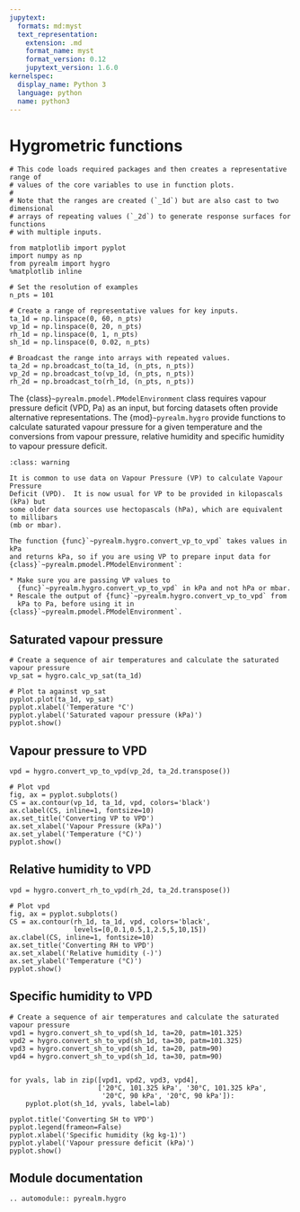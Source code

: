 ```yaml
---
jupytext:
  formats: md:myst
  text_representation:
    extension: .md
    format_name: myst
    format_version: 0.12
    jupytext_version: 1.6.0
kernelspec:
  display_name: Python 3
  language: python
  name: python3
---
```


# Hygrometric functions

```{code-cell} ipython3
# This code loads required packages and then creates a representative range of
# values of the core variables to use in function plots.
#
# Note that the ranges are created (`_1d`) but are also cast to two dimensional
# arrays of repeating values (`_2d`) to generate response surfaces for functions
# with multiple inputs.

from matplotlib import pyplot
import numpy as np
from pyrealm import hygro
%matplotlib inline

# Set the resolution of examples
n_pts = 101

# Create a range of representative values for key inputs.
ta_1d = np.linspace(0, 60, n_pts)
vp_1d = np.linspace(0, 20, n_pts)
rh_1d = np.linspace(0, 1, n_pts)
sh_1d = np.linspace(0, 0.02, n_pts)

# Broadcast the range into arrays with repeated values.
ta_2d = np.broadcast_to(ta_1d, (n_pts, n_pts))
vp_2d = np.broadcast_to(vp_1d, (n_pts, n_pts))
rh_2d = np.broadcast_to(rh_1d, (n_pts, n_pts))
```

The {class}`~pyrealm.pmodel.PModelEnvironment` class requires vapour pressure deficit
(VPD, Pa) as an input, but forcing datasets often provide alternative representations.
The {mod}`~pyrealm.hygro`  provide functions to calculate saturated vapour pressure for
a given temperature and the conversions from vapour pressure, relative humidity and
specific humidity to vapour pressure deficit.

```{admonition} Vapour Pressure and units
:class: warning

It is common to use data on Vapour Pressure (VP) to calculate Vapour Pressure
Deficit (VPD).  It is now usual for VP to be provided in kilopascals (kPa) but
some older data sources use hectopascals (hPa), which are equivalent to millibars
(mb or mbar).

The function {func}`~pyrealm.hygro.convert_vp_to_vpd` takes values in kPa
and returns kPa, so if you are using VP to prepare input data for
{class}`~pyrealm.pmodel.PModelEnvironment`:

* Make sure you are passing VP values to
  {func}`~pyrealm.hygro.convert_vp_to_vpd` in kPa and not hPa or mbar.
* Rescale the output of {func}`~pyrealm.hygro.convert_vp_to_vpd` from
  kPa to Pa, before using it in {class}`~pyrealm.pmodel.PModelEnvironment`.

```

## Saturated vapour pressure

```{code-cell} ipython3
# Create a sequence of air temperatures and calculate the saturated vapour pressure
vp_sat = hygro.calc_vp_sat(ta_1d)

# Plot ta against vp_sat
pyplot.plot(ta_1d, vp_sat)
pyplot.xlabel('Temperature °C')
pyplot.ylabel('Saturated vapour pressure (kPa)')
pyplot.show()
```

## Vapour pressure to VPD

```{code-cell} ipython3
vpd = hygro.convert_vp_to_vpd(vp_2d, ta_2d.transpose())

# Plot vpd
fig, ax = pyplot.subplots()
CS = ax.contour(vp_1d, ta_1d, vpd, colors='black')
ax.clabel(CS, inline=1, fontsize=10)
ax.set_title('Converting VP to VPD')
ax.set_xlabel('Vapour Pressure (kPa)')
ax.set_ylabel('Temperature (°C)')
pyplot.show()
```

## Relative humidity to VPD

```{code-cell} ipython3
vpd = hygro.convert_rh_to_vpd(rh_2d, ta_2d.transpose())

# Plot vpd
fig, ax = pyplot.subplots()
CS = ax.contour(rh_1d, ta_1d, vpd, colors='black',
                levels=[0,0.1,0.5,1,2.5,5,10,15])
ax.clabel(CS, inline=1, fontsize=10)
ax.set_title('Converting RH to VPD')
ax.set_xlabel('Relative humidity (-)')
ax.set_ylabel('Temperature (°C)')
pyplot.show()
```

## Specific humidity to VPD

```{code-cell} ipython3
# Create a sequence of air temperatures and calculate the saturated vapour pressure
vpd1 = hygro.convert_sh_to_vpd(sh_1d, ta=20, patm=101.325)
vpd2 = hygro.convert_sh_to_vpd(sh_1d, ta=30, patm=101.325)
vpd3 = hygro.convert_sh_to_vpd(sh_1d, ta=20, patm=90)
vpd4 = hygro.convert_sh_to_vpd(sh_1d, ta=30, patm=90)


for yvals, lab in zip([vpd1, vpd2, vpd3, vpd4],
                      ['20°C, 101.325 kPa', '30°C, 101.325 kPa',
                       '20°C, 90 kPa', '20°C, 90 kPa']):
    pyplot.plot(sh_1d, yvals, label=lab)

pyplot.title('Converting SH to VPD')
pyplot.legend(frameon=False)
pyplot.xlabel('Specific humidity (kg kg-1)')
pyplot.ylabel('Vapour pressure deficit (kPa)')
pyplot.show()
```

## Module documentation

```{eval-rst}
.. automodule:: pyrealm.hygro


```
